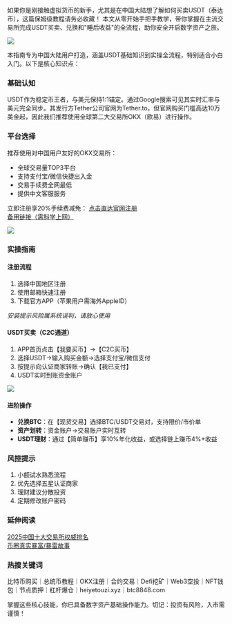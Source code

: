 如果你是刚接触虚拟货币的新手，尤其是在中国大陆想了解如何买卖USDT（泰达币），这篇保姆级教程请务必收藏！
本文从零开始手把手教学，带你掌握在主流交易所完成USDT买卖、兑换和"睡后收益"的全流程，助你安全开启数字资产之旅。

[![](https://307e939.webp.li/20250423094309596.png)](https://btc8848.com/top-10-exchanges)

本指南专为中国大陆用户打造，涵盖USDT基础知识到实操全流程，特别适合小白入门。以下是核心知识点：

### 基础认知
USDT作为稳定币王者，与美元保持1:1锚定。通过Google搜索可见其实时汇率与美元完全同步。其发行方Tether公司官网为Tether.to，但官网购买门槛高达10万美金起，因此我们推荐使用全球第二大交易所OKX（欧易）进行操作。

### 平台选择
推荐使用对中国用户友好的OKX交易所：
- 全球交易量TOP3平台
- 支持支付宝/微信快捷出入金
- 交易手续费全网最低
- 提供中文客服服务

立即注册享20%手续费减免：
[点击直达官网注册](https://www.chouyi.world/zh-hans/join/18639032)  
[备用链接（需科学上网）](https://www.okx.com/zh-hans/join/74873351)

[![](https://fe095ec.webp.li/top-10-exchanges-001.jpg)](https://www.chouyi.world/zh-hans/join/18639032)

### 实操指南
#### 注册流程
1. 选择中国地区注册
2. 使用邮箱快速注册
3. 下载官方APP（苹果用户需海外AppleID）

*安装提示风险属系统误判，请放心使用*

#### USDT买卖（C2C通道）
1. APP首页点击【我要买币】→【C2C买币】
2. 选择USDT→输入购买金额→选择支付宝/微信支付
3. 按提示向认证商家转账→确认【我已支付】
4. USDT实时到账资金账户

![](https://ac63e02.webp.li/ouyichongzhi.png)

#### 进阶操作
- **兑换BTC**：在【现货交易】选择BTC/USDT交易对，支持限价/市价单
- **资产划转**：资金账户→交易账户实时互转
- **USDT理财**：通过【简单赚币】享10%年化收益，或选择链上赚币4%+收益

### 风控提示
1. 小额试水熟悉流程
2. 优先选择五星认证商家
3. 理财建议分散投资
4. 定期修改账户密码

### 延伸阅读
[2025中国十大交易所权威排名](https://btc8848.com/top-10-exchanges)  
[币圈真实暴富/暴雷故事](https://heiyetouzi.xyz/biquanstory001/)

### 热搜关键词
比特币购买｜总统币教程｜OKX注册｜合约交易｜Defi挖矿｜Web3空投｜NFT钱包｜节点质押｜杠杆爆仓｜heiyetouzi.xyz｜btc8848.com

掌握这些核心技能，你已具备数字资产基础操作能力。切记：投资有风险，入市需谨慎！